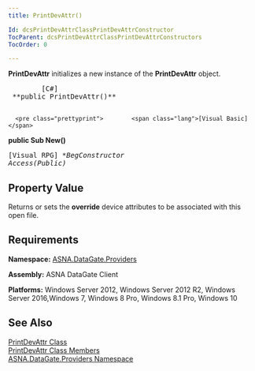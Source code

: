 ```yaml
---
title: PrintDevAttr()

Id: dcsPrintDevAttrClassPrintDevAttrConstructor
TocParent: dcsPrintDevAttrClassPrintDevAttrConstructors
TocOrder: 0

---
```


<span> **PrintDevAttr** </span> initializes a new instance of the **PrintDevAttr** object.
<pre class="prettyprint">        <span class="lang">[C#]</span>
 **public PrintDevAttr()** 
      </pre>
      <pre class="prettyprint">        <span class="lang">[Visual Basic] </span>
 **public Sub New()** 
      </pre>
      <pre class="prettyprint">        <span class="lang">[Visual RPG]</span>
 **BegConstructor Access(*Public)** 
      </pre>

## Property Value

Returns or sets the **override** device attributes to be associated with this open file.
## Requirements

**Namespace:** [ ASNA.DataGate.Providers](datagate-providers-namespace.html) 

**Assembly:** ASNA DataGate Client

**Platforms:** Windows Server 2012, Windows Server 2012 R2, Windows Server 2016,Windows 7, Windows 8 Pro, Windows 8.1 Pro, Windows 10
## See Also


[PrintDevAttr Class](print-dev-attr-class.html)
      <br />
[PrintDevAttr Class Members](print-dev-attr-members.html)
      <br />
[ASNA.DataGate.Providers Namespace](datagate-providers-namespace.html)

